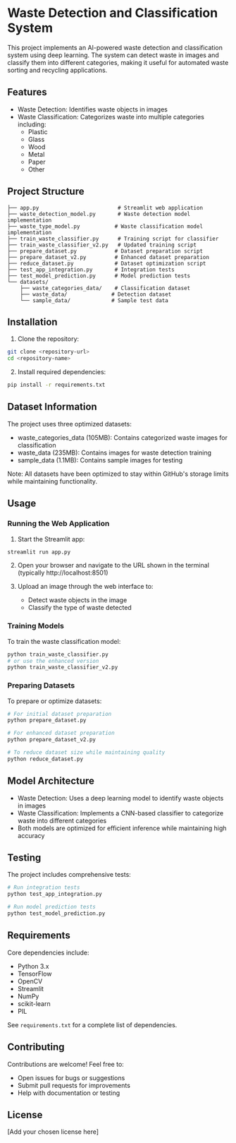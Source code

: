 # Waste Detection and Classification System

This project implements an AI-powered waste detection and classification system using deep learning. The system can detect waste in images and classify them into different categories, making it useful for automated waste sorting and recycling applications.

## Features

- Waste Detection: Identifies waste objects in images
- Waste Classification: Categorizes waste into multiple categories including:
  - Plastic
  - Glass
  - Wood
  - Metal
  - Paper
  - Other

## Project Structure

```
├── app.py                         # Streamlit web application
├── waste_detection_model.py       # Waste detection model implementation
├── waste_type_model.py           # Waste classification model implementation
├── train_waste_classifier.py      # Training script for classifier
├── train_waste_classifier_v2.py   # Updated training script
├── prepare_dataset.py            # Dataset preparation script
├── prepare_dataset_v2.py         # Enhanced dataset preparation
├── reduce_dataset.py             # Dataset optimization script
├── test_app_integration.py       # Integration tests
├── test_model_prediction.py      # Model prediction tests
└── datasets/
    ├── waste_categories_data/    # Classification dataset
    ├── waste_data/              # Detection dataset
    └── sample_data/             # Sample test data
```

## Installation

1. Clone the repository:
```bash
git clone <repository-url>
cd <repository-name>
```

2. Install required dependencies:
```bash
pip install -r requirements.txt
```

## Dataset Information

The project uses three optimized datasets:
- waste_categories_data (105MB): Contains categorized waste images for classification
- waste_data (235MB): Contains images for waste detection training
- sample_data (1.1MB): Contains sample images for testing

Note: All datasets have been optimized to stay within GitHub's storage limits while maintaining functionality.

## Usage

### Running the Web Application

1. Start the Streamlit app:
```bash
streamlit run app.py
```

2. Open your browser and navigate to the URL shown in the terminal (typically http://localhost:8501)

3. Upload an image through the web interface to:
   - Detect waste objects in the image
   - Classify the type of waste detected

### Training Models

To train the waste classification model:
```bash
python train_waste_classifier.py
# or use the enhanced version
python train_waste_classifier_v2.py
```

### Preparing Datasets

To prepare or optimize datasets:
```bash
# For initial dataset preparation
python prepare_dataset.py

# For enhanced dataset preparation
python prepare_dataset_v2.py

# To reduce dataset size while maintaining quality
python reduce_dataset.py
```

## Model Architecture

- Waste Detection: Uses a deep learning model to identify waste objects in images
- Waste Classification: Implements a CNN-based classifier to categorize waste into different categories
- Both models are optimized for efficient inference while maintaining high accuracy

## Testing

The project includes comprehensive tests:
```bash
# Run integration tests
python test_app_integration.py

# Run model prediction tests
python test_model_prediction.py
```

## Requirements

Core dependencies include:
- Python 3.x
- TensorFlow
- OpenCV
- Streamlit
- NumPy
- scikit-learn
- PIL

See `requirements.txt` for a complete list of dependencies.

## Contributing

Contributions are welcome! Feel free to:
- Open issues for bugs or suggestions
- Submit pull requests for improvements
- Help with documentation or testing

## License

[Add your chosen license here]